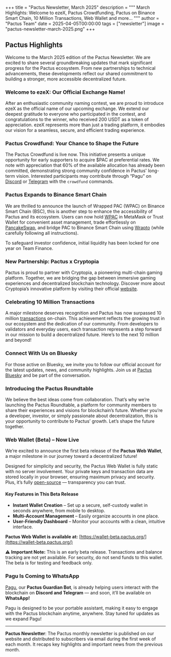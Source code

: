+++
title = "Pactus Newsletter, March 2025"
description = """
March Highlights: Welcome to ezeX, Pactus Crowdfunding, Pactus on Binance Smart Chain,
10 Million Transactions, Web Wallet and more...
"""
author = "Pactus Team"
date = 2025-04-05T00:00:00
tags = ["newsletter"]
image = "pactus-newsletter-march-2025.png"
+++

## Pactus Highlights

Welcome to the March 2025 edition of the Pactus Newsletter.
We are excited to share several groundbreaking updates that mark significant progress for the Pactus ecosystem.
From new partnerships to technical advancements,
these developments reflect our shared commitment to building a stronger, more accessible decentralized future.

### Welcome to ezeX: Our Official Exchange Name!

After an enthusiastic community naming contest, we are proud to
introduce ezeX as the official name of our upcoming exchange.
We extend our deepest gratitude to everyone who participated in the contest,
and congratulations to the winner, who received 200 USDT as a token of appreciation.
ezeX represents more than just a trading platform, it embodies our vision for a
seamless, secure, and efficient trading experience.

### Pactus Crowdfund: Your Chance to Shape the Future

The Pactus Crowdfund is live now.
This initiative presents a unique opportunity for early supporters to acquire $PAC at preferential rates.
We note with appreciation that 60% of the available allocation has already been committed,
demonstrating strong community confidence in Pactus' long-term vision.
Interested participants may contribute through “Pagu”
on [Discord](https://discord.gg/H5vZkNnXCu) or
[Telegram](https://t.me/pactus_pagu_bot) with the `crowdfund` commands.

### Pactus Expands to Binance Smart Chain

We are thrilled to announce the launch of Wrapped PAC (WPAC) on Binance Smart Chain (BSC),
this is another step to enhance the accessibility of Pactus and its ecosystem.
Users can now hold [WPAC](https://bscscan.com/token/0x10004a9A742ec135c686C9aCed00FA3C93D66866)
in MetaMask or Trust Wallet for convenient asset management, trade effortlessly on
[PancakeSwap](https://pancakeswap.finance/),
and bridge PAC to Binance Smart Chain using
[Wrapto](https://wrapto.app/) (while carefully following all instructions).

To safeguard investor confidence, initial liquidity has been locked for one year on Team Finance.

### New Partnership: Pactus x Cryptopia

Pactus is proud to partner with Cryptopia, a pioneering multi-chain gaming platform.
Together, we are bridging the gap between immersive gaming experiences and decentralized blockchain technology.
Discover more about Cryptopia’s innovative platform by visiting their official [website](https://cryptopia.network/).

### Celebrating 10 Million Transactions

A major milestone deserves recognition and Pactus has now surpassed
10 million [transactions](https://pacviewer.com/transactions) on-chain.
This achievement reflects the growing trust in our ecosystem and the dedication of our community.
From developers to validators and everyday users, each transaction represents a
step forward in our mission to build a decentralized future. Here’s to the next 10 million and beyond!

### Connect With Us on Bluesky

For those active on Bluesky, we invite you to follow our official account for the
latest updates, news, and community highlights.
Join us at [Pactus Bluesky](https://bsky.app/profile/pactuschain.bsky.social) and be part of the conversation.

### Introducing the Pactus Roundtable

We believe the best ideas come from collaboration.
That’s why we’re launching the Pactus Roundtable, a platform for community members to
share their experiences and visions for blockchain’s future.
Whether you’re a developer, investor, or simply passionate about decentralization,
this is your opportunity to contribute to Pactus’ growth. Let’s shape the future together.

### Web Wallet (Beta) – Now Live

We’re excited to announce the first beta release of the **Pactus Web Wallet**,
a major milestone in our journey toward a decentralized future!

Designed for simplicity and security, the Pactus Web Wallet is fully static with no server involvement.
Your private keys and transaction data are stored locally in your browser,
ensuring maximum privacy and security. Plus, it’s fully [open-source](https://github.com/pactus-project/pactus-wallet)
— transparency you can trust.

#### Key Features in This Beta Release

- **Instant Wallet Creation** – Set up a secure, self-custody wallet in seconds anywhere, from mobile to desktop.
- **Multi-Account Management** – Easily organize accounts in one place.
- **User-Friendly Dashboard** – Monitor your accounts with a clean, intuitive interface.

**Pactus Web Wallet is available at:**
[https://wallet-beta.pactus.org/](https://wallet-beta.pactus.org/)

⚠️ **Important Note:** This is an early beta release. Transactions and balance tracking are not yet available.
For security, do not send funds to this wallet. The beta is for testing and feedback only.

### Pagu Is Coming to WhatsApp

[Pagu](https://github.com/pagu-project/pagu),
our **Pactus Guardian Bot**, is already helping users interact with the blockchain on **Discord and Telegram** —
and soon, it’ll be available on **WhatsApp!**

Pagu is designed to be your portable assistant, making it easy to engage with the Pactus blockchain anytime, anywhere.
Stay tuned for updates as we expand Pagu!

---

**Pactus Newsletter**: The Pactus monthly newsletter is published on our website and
distributed to subscribers via email during the first week of each month.
It recaps key highlights and important news from the previous month.
